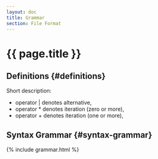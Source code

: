 ```yaml
---
layout: doc
title: Grammar
section: File Format
---
```

# {{ page.title }}

## Definitions {#definitions}

Short description:

- operator &#124; denotes alternative,
- operator * denotes iteration (zero or more),
- operator + denotes iteration (one or more),

## Syntax Grammar {#syntax-grammar}

<div class="grammar">
{% include grammar.html %}
</div>
